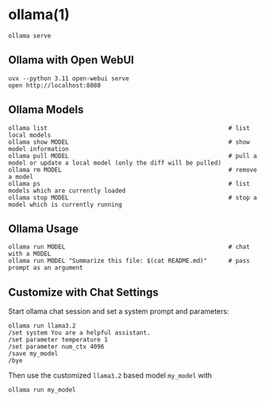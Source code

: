 # ollama(1)

    ollama serve

## Ollama with Open WebUI

    uvx --python 3.11 open-webui serve
    open http://localhost:8080

## Ollama Models

    ollama list                                                   # list local models
    ollama show MODEL                                             # show model information
    ollama pull MODEL                                             # pull a model or update a local model (only the diff will be pulled)
    ollama rm MODEL                                               # remove a model
    ollama ps                                                     # list models which are currently loaded
    ollama stop MODEL                                             # stop a model which is currently running

## Ollama Usage

    ollama run MODEL                                              # chat with a MODEL
    ollama run MODEL "Summarize this file: $(cat README.md)"      # pass prompt as an argument

## Customize with Chat Settings

  Start ollama chat session and set a system prompt and parameters:

    ollama run llama3.2
    /set system You are a helpful assistant.
    /set parameter temperature 1
    /set parameter num_ctx 4096
    /save my_model
    /bye

  Then use the customized `llama3.2` based model `my_model` with

    ollama run my_model
